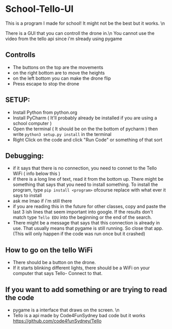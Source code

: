 # School-Tello-UI

This is a program I made for school! It might not be the best but it works. \n

There is a GUI that you can controll the drone in.\n
You cannot use the video from the tello api since i'm slready using pygame

## Controlls

- The buttons on the top are the movements
- on the right bottom are to move the heights
- on the left bottom you can make the drone flip
- Press escape to stop the drone

## SETUP:

- Install Python from python.org
- Install PyCharm ( It'll probably already be installed if you are using a school computer )
- Open the terminal ( It should be on the the bottom of pycharm ) then write `python3 setup.py install` in the terminal
- Right Click on the code and click "Run Code" or something of that sort

## Debugging:
- if it says that there is no connection, you need to connet to the Tello WiFi ( info below this )
- if there is a long line of text, read it from the bottom up. There might be something that says that you need to install something. To install the program, type `pip install <program>` ofcourse replace <program> with what ever it says to install
- ask me lmao if i'm still there
 - if you are reading this in the future for other classes, copy and paste the last 3 ish lines that seem important into google. If the results don't match type `Tello EDU` into the beginning or the end of the search. 
- There might be a message that says that this connection is already in use. That usually means that pygame is still running. So close that app. (This will only happen if the code was run once but it crashed)

## How to go on the tello WiFi

- There should be a button on the drone. 
- If it starts blinking different lights, there should be a WiFi on your computer that says Tello-<Numbers> Connect to that.

## If you want to add something or are trying to read the code

- pygame is a interface that draws on the screen. \n
- Tello is a api made by Code4FunSydney bad code but it works https://github.com/code4funSydney/Tello
